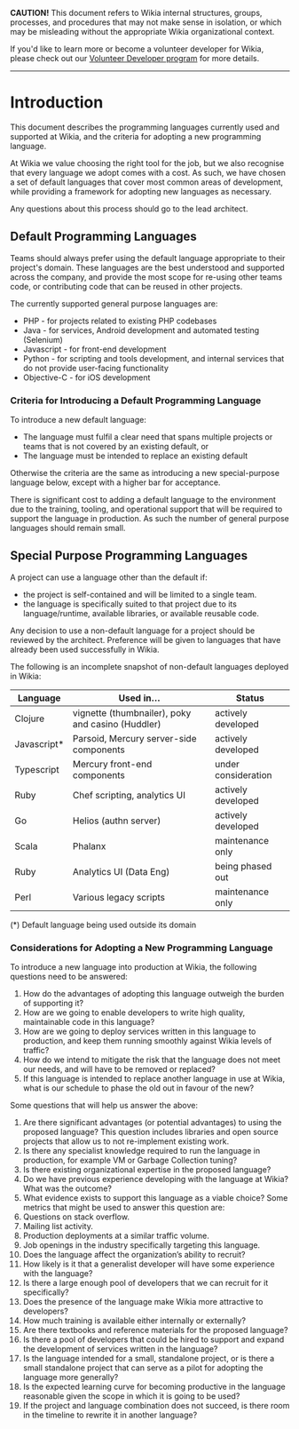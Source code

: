 **CAUTION!** This document refers to Wikia internal structures, groups, processes, and procedures that may not make sense in isolation, or which may be misleading without the appropriate Wikia organizational context.

If you'd like to learn more or become a volunteer developer for Wikia, please check out our [Volunteer Developer program](http://dev.wikia.com/wiki/Volunteer_Developers) for more details.

---
# Introduction

This document describes the programming languages currently used and supported at 
Wikia, and the criteria for adopting a new programming language.

At Wikia we value choosing the right tool for the job, but we also recognise that
every language we adopt comes with a cost. As such, we have chosen  a set of default 
languages that cover most common areas of development, while providing a framework 
for adopting new languages as necessary.

Any questions about this process should go to the lead architect.

## Default Programming Languages

Teams should always prefer using the default language appropriate to their project's 
domain. These languages are the best understood and supported across the company, 
and provide the most scope for re-using other teams code, or contributing code that 
can be reused in other projects.

The currently supported general purpose languages are:

 * PHP - for projects related to existing PHP codebases
 * Java - for services, Android development and automated testing (Selenium)
 * Javascript - for front-end development
 * Python - for scripting and tools development, and internal services 
            that do not provide user-facing functionality
 * Objective-C - for iOS development

### Criteria for Introducing a Default Programming Language

To introduce a new default language:

 * The language must fulfil a clear need that spans multiple projects or teams 
    that is not covered by an existing default, or
 * The language must be intended to replace an existing default

Otherwise the criteria are the same as introducing a new special-purpose language
below, except with a higher bar for acceptance.

There is significant cost to adding a default language to the environment due to the 
training, tooling, and operational support that will be required to support the language 
in production. As such the number of general purpose languages should remain small.

## Special Purpose Programming Languages

A project can use a language other than the default if:

* the project is self-contained and will be limited to a single team.
* the language is specifically suited to that project due to its language/runtime,
  available libraries, or available reusable code.

Any decision to use a non-default language for a project should be reviewed by the
architect. Preference will be given to languages that have already been used
successfully in Wikia.

The following is an incomplete snapshot of non-default languages deployed in Wikia:

| Language    | Used in…                                          | Status              |
|-------------|---------------------------------------------------|---------------------|
| Clojure     | vignette (thumbnailer), poky and casino (Huddler) | actively developed  |
| Javascript* | Parsoid, Mercury server-side components           | actively developed  |
| Typescript  | Mercury front-end components                      | under consideration |
| Ruby        | Chef scripting, analytics UI                      | actively developed  |
| Go          | Helios (authn server)                             | actively developed  |
| Scala       | Phalanx                                           | maintenance only    |
| Ruby        | Analytics UI (Data Eng)                           | being phased out    |
| Perl        | Various legacy scripts                            | maintenance only    |


(*) Default language being used outside its domain

### Considerations for Adopting a New Programming Language

To introduce a new language into production at Wikia, the following questions need to be 
answered:

1. How do the advantages of adopting this language outweigh the burden of supporting it?
2. How are we going to enable developers to write high quality, maintainable code
   in this language?
3. How are we going to deploy services written in this language to production, and
   keep them running smoothly against Wikia levels of traffic?
4. How do we intend to mitigate the risk that the language does not meet our needs,
   and will have to be removed or replaced?
5. If this language is intended to replace another language in use at Wikia, what
   is our schedule to phase the old out in favour of the new?

Some questions that will help us answer the above:

 1. Are there significant advantages (or potential advantages) to using the proposed
     language? This question includes libraries and open source projects that allow
     us to not re-implement existing work.
 2. Is there any specialist knowledge required to run the language in production, for
    example VM or Garbage Collection tuning?
 3. Is there existing organizational expertise in the proposed language?
 4. Do we have previous experience developing with the language at Wikia? What was
   the outcome?
 5. What evidence exists to support this language as a viable choice? Some metrics
    that might be used to answer this question are:
  1. Questions on stack overflow.
  2. Mailing list activity.
  3. Production deployments at a similar traffic volume.
  4. Job openings in the industry specifically targeting this language.
 6. Does the language affect the organization’s ability to recruit?
  1. How likely is it that a generalist developer will have some experience with the language?
  1. Is there a large enough pool of developers that we can recruit for it specifically?
  2. Does the presence of the language make Wikia more attractive to developers?
 7. How much training is available either internally or externally?
 8. Are there textbooks and reference materials for the proposed language?
 9. Is there a pool of developers that could be hired to support and expand the development of services
    written in the language?
 10. Is the language intended for a small, standalone project, or is there a small standalone project
     that can serve as a pilot for adopting the language more generally?
 11. Is the expected learning curve for becoming productive in the language
    reasonable given the scope in which it is going to be used?
 12. If the project and language combination does not succeed, is
     there room in the timeline to rewrite it in another language?
